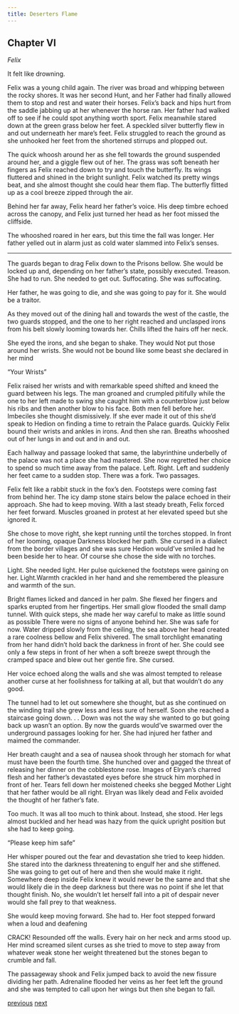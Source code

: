 ```yaml
---
title: Deserters Flame
---
```

## Chapter VI
*Felix* 

It felt like drowning. 

Felix was a young child again. The river was broad
and whipping between the rocky shores. It was her second Hunt, and her Father
had finally allowed them to stop and rest and water their horses. Felix’s back and hips hurt from the saddle jabbing up at her whenever the horse ran. Her father had walked off to see if he could spot anything worth sport. Felix meanwhile stared down at the green grass below her feet. A speckled silver butterfly flew in and out underneath her mare’s feet. Felix struggled to reach the ground as she unhooked her feet from the shortened stirrups and plopped out. 

The quick whoosh around her as she fell towards the ground suspended around her, and a giggle flew out of her. The grass was soft beneath her fingers as Felix reached down to try and touch the butterfly. Its wings fluttered and shined in the bright sunlight. Felix watched its pretty wings beat, and she almost thought she could hear them flap. The butterfly flitted up as a cool breeze zipped through the air.

Behind her far away, Felix heard her father’s voice. His deep timbre echoed
across the canopy, and Felix just turned her head as her foot missed the cliffside.

The whooshed roared in her ears, but this time the fall was longer. Her father
yelled out in alarm just as cold water slammed into Felix’s senses.

***

The guards began to drag Felix down to the Prisons bellow. She would be
locked up and, depending on her father’s state, possibly executed. Treason.
She had to run. She needed to get out. Suffocating. She was suffocating. 

Her father, he was going to die, and she was going to pay for it. She would be a
traitor.

As they moved out of the dining hall and towards the west of the castle,
the two guards stopped, and the one to her right reached and unclasped irons
from his belt slowly looming towards her. Chills lifted the hairs off her neck. 

She eyed the irons, and she began to shake. They would Not put those around her
wrists. She would not be bound like some beast she declared in her mind

“Your Wrists”

Felix raised her wrists and with remarkable speed shifted and kneed the
guard between his legs. The man groaned and crumpled pitifully while the one to
her left made to swing she caught him with a counterblow just below his ribs and
then another blow to his face. Both men fell before her. Imbeciles she thought
dismissively. If she ever made it out of this she’d speak to Hedion on finding a
time to retrain the Palace guards. Quickly Felix bound their wrists and ankles in irons. And then she ran. Breaths whooshed out of her lungs in and out and in and out.

Each hallway and passage looked that same, the labyrinthine underbelly
of the palace was not a place she had mastered. She now regretted her choice to
spend so much time away from the palace. Left. Right. Left and suddenly her
feet came to a sudden stop. There was a fork. Two passages.

Felix felt like a rabbit stuck in the fox’s den. Footsteps were coming fast
from behind her. The icy damp stone stairs below the palace echoed in their
approach. She had to keep moving. With a last steady breath, Felix forced her
feet forward. Muscles groaned in protest at her elevated speed but she ignored it.

She chose to move right, she kept running until the torches stopped. In front of
her looming, opaque Darkness blocked her path. She cursed in a dialect from the
border villages and she was sure Hedion would’ve smiled had he been beside her
to hear. Of course she chose the side with no torches.

Light. She needed light. Her pulse quickened the footsteps were gaining
on her. Light.Warmth crackled in her hand and she remembered the pleasure and
warmth of the sun. 

Bright flames licked and danced in her palm. She flexed her
fingers and sparks erupted from her fingertips. Her small glow flooded the small
damp tunnel. With quick steps, she made her way careful to make as little sound
as possible There were no signs of anyone behind her. She was safe for now.
Water dripped slowly from the ceiling, the sea above her head created a rare
coolness bellow and Felix shivered. The small torchlight emanating from her
hand didn’t hold back the darkness in front of her. She could see only a few steps in front of her when a soft breeze swept through the cramped space and blew out her gentle fire. She cursed.

Her voice echoed along the walls and she was almost tempted to release
another curse at her foolishness for talking at all, but that wouldn’t do any good.

The tunnel had to let out somewhere she thought, but as she continued on the
winding trail she grew less and less sure of herself. Soon she reached a staircase going down. . . Down was not the way she wanted to go but going back up wasn’t an option. By now the guards would’ve swarmed over the underground
passages looking for her. She had injured her father and maimed the commander.

Her breath caught and a sea of nausea shook through her stomach for what must
have been the fourth time. She hunched over and gagged the threat of releasing
her dinner on the cobblestone rose. Images of Elryan’s charred flesh and her father’s devastated eyes before she struck him morphed in front of her.
Tears fell down her moistened cheeks she begged Mother Light that her
father would be all right. Elryan was likely dead and Felix avoided the thought of her father’s fate. 

Too much. It was all too much to think about. Instead, she
stood. Her legs almost buckled and her head was hazy from the quick upright
position but she had to keep going.

“Please keep him safe”

Her whisper poured out the fear and devastation she tried to keep hidden.
She stared into the darkness threatening to engulf her and she stiffened. She was going to get out of here and then she would make it right. Somewhere deep
inside Felix knew it would never be the same and that she would likely die in the deep darkness but there was no point if she let that thought finish. No, she
wouldn’t let herself fall into a pit of despair never would she fall prey to that weakness. 

She would keep moving forward. She had to. Her foot stepped
forward when a loud and deafening 

CRACK! Resounded off the walls. Every
hair on her neck and arms stood up. Her mind screamed silent curses as she tried
to move to step away from whatever weak stone her weight threatened but the
stones began to crumble and fall.

The passageway shook and Felix jumped back to avoid the new fissure
dividing her path. Adrenaline flooded her veins as her feet left the ground and she was tempted to call upon her wings but then she began to fall.

[previous](desertflame-12.html)
[next](desertflame-14.html)
